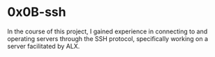 <h1>0x0B-ssh</h1>
<p>
In the course of this project, I gained experience in connecting to and operating servers through the SSH protocol, specifically working on a server facilitated by ALX.</p>
